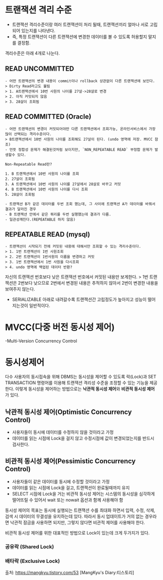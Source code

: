 # 트랜잭션 격리 수준
- 트랜잭션 격리수준이랑 여러 트랜잭션이 처리 될때, 트랜잭션끼리 얼마나 서로 고립되어 있는지를 나타낸다. 
- 즉, 특정 트랜잭션이 다른 트랜잭션에 변경한 데이터를 볼 수 있도록 허용할지 말지를 결정함. 

격리수준은 아래 4개로 나눈다.

## READ UNCOMMITTED
    - 어떤 트랜잭션의 변경 내용이 commit이나 rollback 상관없이 다른 트랜잭션에 보인다. 
    > Dirty Read라고도 불림
    > 1. A트랜잭션에서 10번 사원의 나이를 27살->28살로 변경
    > 2. 아직 커밋되지 않음
    > 3. 28살이 조회됨 

## READ COMMITTED (Oracle)
    - 어떤 트랜잭션의 변경이 커밋되어야만 다른 트랜잭션에서 조회가능, 온라인서비스에서 가장 많이 선택되는 격리수준이다. 
    > B트랜잭션에서 10번 사원의 나이를 조회해도 27살이 된다. (undo 영역에 저장. MVCC 참조)
    - 언뜻 정합성 문제가 해결된것처럼 보이지만, `NON_REPEATABLE READ` 부정합 문제가 발생할수 있다.

```
Non-Repeatable Read란?

1. B 트랜잭션에서 10번 사원의 나이를 조회
2. 27살이 조회됨
3. A 트랜잭션에서 10번 사원의 나이를 27살에서 28살로 바꾸고 커밋
4. B 트랜잭션에서 10번 사원의 나이를 다시 조회
5. 28살이 조회됨

- 트랜잭션 B가 같은 데이터를 두번 조회 했는데, 그 사이에 트랜잭션 A가 데이터를 바꿔서 결과가 달라진 경우
- B 트랜잭션 안에서 같은 쿼리를 두번 실행했는데 결과가 다름. 
- 일관성깨진다.(REPEATABLE 하지 않음)
```
## REPEATABLE READ (mysql)
    - 트랜잭션이 시작되기 전에 커밋된 내용에 대해서만 조회할 수 있는 격리수준이다.
    > 1. 1번 트랜잭션이 1번 사원조회
    > 2. 2번 트랜잭션이 1번사원의 이름을 변경하고 커밋
    > 3. 1번 트랜잭션에서 1번 사원을 다시조회
    > 4. undo 영역에 백업된 데이터 반환? 

자신의 트랜잭션 번호보다 낮은 트랜잭션 번호에서 커밋된 내용만 보게한다. 
    > 1번 트랜잭션은 2번보다 낮으므로 2번에서 변경된 내용은 추적하지 않아서 2번이 변경한 내용을 보여주지 않는다.
- SERIALIZABLE
아래로 내려갈수록 트랜잭션간 고립정도가 높아지고 성능이 떨어지는것이 일반적이다.

# MVCC(다중 버전 동시성 제어)
-Multi-Version Concurrency Control

# 동시성제어 
다수 사용자의 동시접속을 위해 DBMS는 동시성을 제어할 수 있도록 락(Lock)과 SET TRANSACTION 명령어를 이용해 트랜잭션 격리성 수준을 조정할 수 있는 기능을 제공한다. 
이렇게 동시성을 제어하는 방법으로는 **낙관적 동시성 제어**와 **비관적 동시성 제어**가 있다.

## 낙관적 동시성 제어(Optimistic Concurrency Control)
- 사용자들이 동시에 데이터를 수정하지 않을 것이라고 가정
- 데이터를 읽는 시점에 Lock을 걸지 않고 수정시점에 값이 변경되었는지를 반드시 검사한다.

## 비관적 동시성 제어(Pessimistic Concurrency Control)
- 사용자들이 같은 데이터를 동시에 수정할 것이라고 가정
- 데이터를 읽는 시점에 Lock을 걸고, 트랜잭션이 완료될때까지 유지
- SELECT 시점에 Lock을 거는 비관적 동시성 제어는 시스템의 동시성을 심각하게 떨어뜨릴 수 있어서 wait 또는 nowait 옵션과 함께 사용해야 함

동시성 제어의 목표는 동시에 실행되는 트랜잭션 수를 최대화 하면서 입력, 수정, 삭제, 검색 시 데이터의 무결성을 유지하는데 있다. 따라서 동시 업데이트가 거의 없는 경우라면 낙관적 잠금을 사용하면 되지만, 그렇지 않다면 비관적 제어를 사용해야 한다.

비관적 동시성 제어를 위한 대표적인 방법으로 Lock이 있는데 크게 두가지가 있다.
### 공유락 (Shared Lock)
### 배타락 (Exclusive Lock) 


출처: https://mangkyu.tistory.com/53 [MangKyu's Diary:티스토리]

